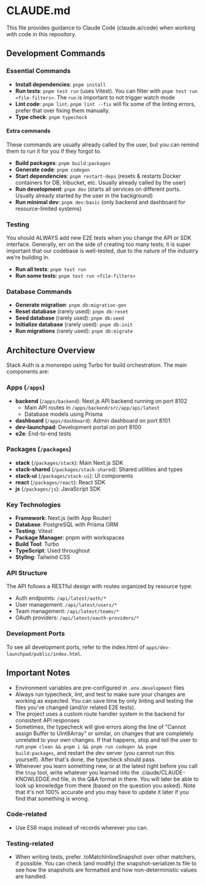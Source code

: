 # CLAUDE.md

This file provides guidance to Claude Code (claude.ai/code) when working with code in this repository.

## Development Commands

### Essential Commands
- **Install dependencies**: `pnpm install`
- **Run tests**: `pnpm test run` (uses Vitest). You can filter with `pnpm test run <file-filters>`. The `run` is important to not trigger watch mode
- **Lint code**: `pnpm lint`. `pnpm lint --fix` will fix some of the linting errors, prefer that over fixing them manually.
- **Type check**: `pnpm typecheck`

#### Extra commands
These commands are usually already called by the user, but you can remind them to run it for you if they forgot to.
- **Build packages**: `pnpm build:packages`
- **Generate code**: `pnpm codegen`
- **Start dependencies**: `pnpm restart-deps` (resets & restarts Docker containers for DB, Inbucket, etc. Usually already called by the user)
- **Run development**: `pnpm dev` (starts all services on different ports. Usually already started by the user in the background)
- **Run minimal dev**: `pnpm dev:basic` (only backend and dashboard for resource-limited systems)

### Testing
You should ALWAYS add new E2E tests when you change the API or SDK interface. Generally, err on the side of creating too many tests; it is super important that our codebase is well-tested, due to the nature of the industry we're building in.
- **Run all tests**: `pnpm test run`
- **Run some tests**: `pnpm test run <file-filters>`

### Database Commands
- **Generate migration**: `pnpm db:migration-gen`
- **Reset database** (rarely used): `pnpm db:reset`
- **Seed database** (rarely used): `pnpm db:seed`
- **Initialize database** (rarely used): `pnpm db:init`
- **Run migrations** (rarely used): `pnpm db:migrate`

## Architecture Overview

Stack Auth is a monorepo using Turbo for build orchestration. The main components are:

### Apps (`/apps`)
- **backend** (`/apps/backend`): Next.js API backend running on port 8102
  - Main API routes in `/apps/backend/src/app/api/latest`
  - Database models using Prisma
- **dashboard** (`/apps/dashboard`): Admin dashboard on port 8101
- **dev-launchpad**: Development portal on port 8100
- **e2e**: End-to-end tests

### Packages (`/packages`)
- **stack** (`/packages/stack`): Main Next.js SDK
- **stack-shared** (`/packages/stack-shared`): Shared utilities and types
- **stack-ui** (`/packages/stack-ui`): UI components
- **react** (`/packages/react`): React SDK
- **js** (`/packages/js`): JavaScript SDK

### Key Technologies
- **Framework**: Next.js (with App Router)
- **Database**: PostgreSQL with Prisma ORM
- **Testing**: Vitest
- **Package Manager**: pnpm with workspaces
- **Build Tool**: Turbo
- **TypeScript**: Used throughout
- **Styling**: Tailwind CSS

### API Structure
The API follows a RESTful design with routes organized by resource type:
- Auth endpoints: `/api/latest/auth/*`
- User management: `/api/latest/users/*`
- Team management: `/api/latest/teams/*`
- OAuth providers: `/api/latest/oauth-providers/*`

### Development Ports
To see all development ports, refer to the index.html of `apps/dev-launchpad/public/index.html`.

## Important Notes
- Environment variables are pre-configured in `.env.development` files
- Always run typecheck, lint, and test to make sure your changes are working as expected. You can save time by only linting and testing the files you've changed (and/or related E2E tests).
- The project uses a custom route handler system in the backend for consistent API responses
- Sometimes, the typecheck will give errors along the line of "Cannot assign Buffer to Uint8Array" or similar, on changes that are completely unrelated to your own changes. If that happens, stop and tell the user to run `pnpm clean && pnpm i && pnpm run codegen && pnpm build:packages`, and restart the dev server (you cannot run this yourself). After that's done, the typecheck should pass.
- Whenever you learn something new, or at the latest right before you call the `Stop` tool, write whatever you learned into the .claude/CLAUDE-KNOWLEDGE.md file, in the Q&A format in there. You will later be able to look up knowledge from there (based on the question you asked). Note that it's not 100% accurate and you may have to update it later if you find that something is wrong.

### Code-related
- Use ES6 maps instead of records wherever you can.

### Testing-related
- When writing tests, prefer .toMatchInlineSnapshot over other matchers, if possible. You can check (and modify) the snapshot-serializer.ts file to see how the snapshots are formatted and how non-deterministic values are handled.
